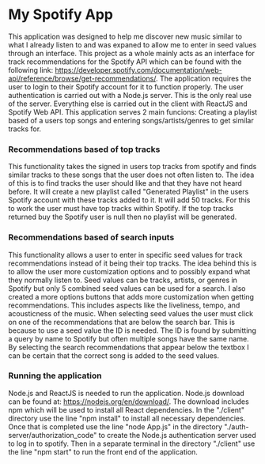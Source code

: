 # My Spotify App
This application was designed to help me discover new music similar to what I already listen to and was expaned to allow me to enter in seed values through an interface. This project as a whole mainly acts as an interface for track recommendations for the Spotify API which can be found with the following link: https://developer.spotify.com/documentation/web-api/reference/browse/get-recommendations/. The application requires the user to login to their Spotify account for it to function properly. The user authentication is carried out with a Node.js server. This is the only real use of the server. Everything else is carried out in the client with ReactJS and Spotify Web API. This application serves 2 main funcions: Creating a playlist based of a users top songs and entering songs/artists/genres to get similar tracks for.

### Recommendations based of top tracks
This functionality takes the signed in users top tracks from spotify and finds similar tracks to these songs that the user does not often listen to. The idea of this is to find tracks the user should like and that they have not heard before. It will create a new playlist called "Generated Playlist" in the users Spotify account with these tracks added to it. It will add 50 tracks. For this to work the user must have top tracks within Spotify. If the top tracks returned buy the Spotify user is null then no playlist will be generated.

### Recommendations based of search inputs
This functionality allows a user to enter in specific seed values for track recommendations instead of it being their top tracks. The idea behind this is to allow the user more customization options and to possibly expand what they normally listen to. Seed values can be tracks, artists, or genres in Spotify but only 5 combined seed values can be used for a search. I also created a more options buttons that adds more customization when getting recommendations. This includes aspects like the liveliness, tempo, and acousticness of the music. When selecting seed values the user must click on one of the recommendations that are below the search bar. This is because to use a seed value the ID is needed. The ID is found by submitting a query by name to Spotify but often multiple songs have the same name. By selecting the search recommendations that appear below the textbox I can be certain that the correct song is added to the seed values.

### Running the application
Node.js and ReactJS is needed to run the application. Node.js download can be found at: https://nodejs.org/en/download/. The download includes npm which will be used to install all React dependencies. In the "./client" directory use the line "npm install" to install all necessary dependencies. Once that is completed use the line "node App.js" in the directory "./auth-server/authorization_code" to create the Node.js authentication server used to log in to spotify. Then in a separate terminal in the directory "./client" use the line "npm start" to run the front end of the application.
